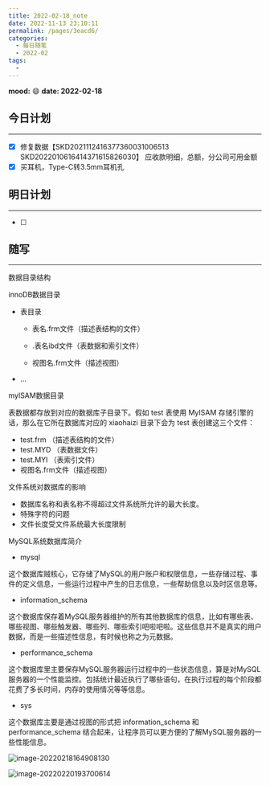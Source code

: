 ```yaml
---
title: 2022-02-18_note
date: 2022-11-13 23:10:11
permalink: /pages/3eacd6/
categories:
  - 每日随笔
  - 2022-02
tags:
  - 
---
```

**mood:** :smile:  									**date: 2022-02-18**  
## 今日计划  
------
- [x] 修复数据【SKD2021112416377360031006513
  SKD2022010616414371615826030】 应收款明细，总额，分公司可用金额
- [x]  买耳机，Type-C转3.5mm耳机孔
## 明日计划  
------
- [ ]  
## 随写 
------

数据目录结构



innoDB数据目录

- 表目录

  - 表名.frm文件（描述表结构的文件）

  - .表名ibd文件（表数据和索引文件）
  - 视图名.frm文件（描述视图）

- ...

mylSAM数据目录

表数据都存放到对应的数据库子目录下。假如 test 表使用 MyISAM 存储引擎的话，那么在它所在数据库对应的 xiaohaizi 目录下会为 test 表创建这三个文件：

- test.frm （描述表结构的文件）
- test.MYD （表数据文件）
- test.MYI （表索引文件）
- 视图名.frm文件（描述视图）



文件系统对数据库的影响

- 数据库名称和表名称不得超过文件系统所允许的最大长度。
- 特殊字符的问题
- 文件长度受文件系统最大长度限制

MySQL系统数据库简介

- mysql

这个数据库贼核心，它存储了MySQL的用户账户和权限信息，一些存储过程、事件的定义信息，一些运行过程中产生的日志信息，一些帮助信息以及时区信息等。

- information_schema

这个数据库保存着MySQL服务器维护的所有其他数据库的信息，比如有哪些表、哪些视图、哪些触发器、哪些列、哪些索引吧啦吧啦。这些信息并不是真实的用户数据，而是一些描述性信息，有时候也称之为元数据。

- performance_schema

这个数据库里主要保存MySQL服务器运行过程中的一些状态信息，算是对MySQL服务器的一个性能监控。包括统计最近执行了哪些语句，在执行过程的每个阶段都花费了多长时间，内存的使用情况等等信息。

- sys

这个数据库主要是通过视图的形式把 information_schema 和 performance_schema 结合起来，让程序员可以更方便的了解MySQL服务器的一些性能信息。





![image-20220218164908130](https://img.ggball.top/picGo/picGo/image-20220218164908130.png)

![image-20220220193700614](https://img.ggball.top/picGo/picGo/image-20220220193700614.png)